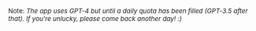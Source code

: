 <font size=2>Note: _The app uses GPT-4 but until a daily quota has been filled (GPT-3.5 after that). If you're unlucky, please come back another day! :)_</font>
